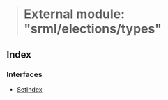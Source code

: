 > # External module: "srml/elections/types"

## Index

### Interfaces

* [SetIndex](../interfaces/_srml_elections_types_.setindex.md)